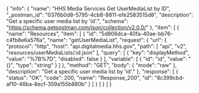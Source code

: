 {
  "info": {
    "name": "HHS Media Services Get UserMediaList by ID",
    "_postman_id": "0376b0d8-5795-4cb8-8811-efe2583515d8",
    "description": "Get a specific user media list by 'id'.",
    "schema": "https://schema.getpostman.com/json/collection/v2.0.0/"
  },
  "item": [
    {
      "name": "Resources",
      "item": [
        {
          "id": "5d806dca-40fa-40ae-bb76-c4fb8e6a576a",
          "name": "getUserMediaList",
          "request": {
            "url": {
              "protocol": "http",
              "host": "api.digitalmedia.hhs.gov",
              "path": [
                "api",
                "v2",
                "resources/userMediaLists/:id.json"
              ],
              "query": [
                {
                  "key": "displayMethod",
                  "value": "%7B%7D",
                  "disabled": false
                }
              ],
              "variable": [
                {
                  "id": "id",
                  "value": "{}",
                  "type": "string"
                }
              ]
            },
            "method": "GET",
            "body": {
              "mode": "raw"
            },
            "description": "Get a specific user media list by 'id'."
          },
          "response": [
            {
              "status": "OK",
              "code": 200,
              "name": "Response_200",
              "id": "8c399cbd-af10-46ba-8ecf-359a155b880b"
            }
          ]
        }
      ]
    }
  ]
}